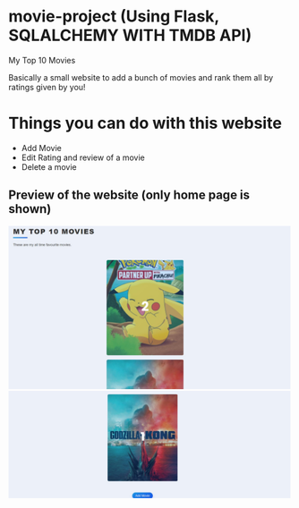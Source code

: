 # movie-project (Using Flask, SQLALCHEMY WITH TMDB API)
My Top 10 Movies 

Basically a small website to add a bunch of movies and rank them all by ratings given by you!

# Things you can do with this website
- Add Movie
- Edit Rating and review of a movie
- Delete a movie

## Preview of the website (only home page is shown)
![screenshot_01](screenshot_01.jpg)
![screenshot_02](screenshot_02.jpg)

